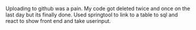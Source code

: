 Uploading to github was a pain. My code got deleted twice and once on the last day but its finally done.
Used springtool to link to a table to sql and react to show front end and take userinput.
